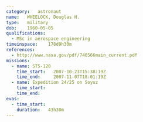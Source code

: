 ```yaml
---
category:	astronaut
name:	WHEELOCK, Douglas H.
type:	military
dob:	1960-05-05
qualifications:
  - MSc in aerospace engineering
timeinspace:	178d9h30m
references:
  - http://www.nasa.gov/pdf/740566main_current.pdf
missions:
  - name: STS-120
    time_start:   2007-10-23T15:38:19Z
    time_end:     2007-11-07T18:01:19Z
  - name: Expedition 24/25 on Soyuz
    time_start:   
    time_end:     
evas:
  - time_start: 
    duration:   43h30m
---
```


